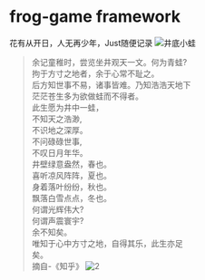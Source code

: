 # frog-game framework

花有从开日，人无再少年，Just随便记录 
![井底小蛙](https://gimg2.baidu.com/image_search/src=http%3A%2F%2Fimglf4.nosdn0.126.net%2Fimg%2FbXZoMStTenMvL25aUEtUZmZTVnpaUkpuTGQvVEpXVTB0M1lMbCt4NzJnNnRPZDBuMW13MW13PT0.jpg%3FimageView%26thumbnail%3D1680x0%26quality%3D96%26stripmeta%3D0%26type%3Djpg&refer=http%3A%2F%2Fimglf4.nosdn0.126.net&app=2002&size=f9999,10000&q=a80&n=0&g=0n&fmt=auto?sec=1650298832&t=63ce86d353837eba8fe01e6eab1fd120)

>余记童稚时，尝览坐井观天一文。何为青蛙?  
拘于方寸之地者，余于心常不耻之。  
后方知世事不易，诸事皆难。乃知浩浩天地下  
茫茫苍生多为欲做蛙而不得者。  
此生愿为井中一蛙，  
不知天之浩渺,  
不识地之深厚。  
不问碌碌世事,  
不叹日月年华。  
井壁绿意盎然，春也。  
喜听凉风阵阵，夏也。  
身着落叶纷纷，秋也。  
飘落白雪点点，冬也。  
何谓光辉伟大?  
何谓声震寰宇?  
余不知矣。  
唯知于心中方寸之地，自得其乐，此生亦足  
矣。  
摘自-《知乎》
![2](http://assets.processon.com/chart_image/621c3afd1efad40767350553.png)


[comment]: <> (|工程|说明|)

[comment]: <> (|:-----  |-----                           |)

[comment]: <> (|frog-common |公共代码  |)

[comment]: <> (|frog-metadata |数据相关  |)

[comment]: <> (|frog-transports  |网络相关  |)

[comment]: <> (|hall-server  |业务代码相关  |)
